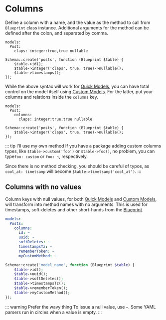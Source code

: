 # Columns

Define a column with a name, and the value as the method to call from `Blueprint` class instance. Additional arguments for the method can be defined after the colon, and separated by comma.

```yaml{3}
models:
  Post:
    claps: integer:true,true nullable
```

```php{3}
Schema::create('posts', function (Blueprint $table) {
    $table->id();
    $table->integer('claps', true, true)->nullable();
    $table->timestamps();
});
```

While the above syntax will work for [Quick Models](../model.md#quick-model), you can have total control on the model itself using [Custom Models](../model.md#custom-model). For the latter, put your columns and relations inside the `columns` key.

```yaml{4}
models:
  Post:
    columns:
      claps: integer:true,true nullable
```

```php{2}
Schema::create('posts', function (Blueprint $table) {
    $table->integer('claps', true, true)->nullable();
});
```

::: tip I'll use my own method
If you have a package adding custom columns types, like `$table->custom('foo')` or `$table->foo()`, no problem, you can type`foo: custom` or `foo: ~`, respectively.

Since there is no method checking, you should be careful of typos, as `cool_at: timetsamp` will become `$table->timetsamp('cool_at')`.
:::

## Columns with no values

Column keys with null values, for both [Quick Models](../model.md#quick-model) and [Custom Models](../model.md#custom-model), will transform into method names with no arguments. This is used for timestamps, soft-deletes and other short-hands from the [Blueprint](https://laravel.com/docs/migrations#columns).

```yaml
models:
  Posts:
    columns:
      id: ~
      uuid: ~
      softDeletes: ~
      timestampsTz: ~
      rememberToken: ~
      myCustomMethod: ~
```

```php
Schema::create('model_name', function (Blueprint $table) {
    $table->id();
    $table->uuid();
    $table->softDeletes();
    $table->timestampsTz();
    $table->rememberToken();
    $table->myCustomMethod();
});
```

::: warning Prefer the wavy thing
To issue a null value, use `~`. Some YAML parsers run in circles when a value is empty. 
:::